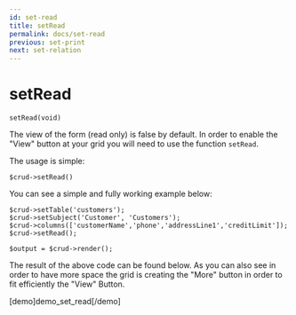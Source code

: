 ```yaml
---
id: set-read
title: setRead
permalink: docs/set-read
previous: set-print
next: set-relation
---
```


# setRead


<pre><code class="language-php">setRead(void)</code></pre>
The view of the form (read only) is false by default. In order to enable the "View" button at your grid you will need to use the function <code>setRead</code>. 

The usage is simple:
<pre><code class="language-php">$crud->setRead()</code></pre>

You can see a simple and fully working example below:
<pre><code class="language-php">$crud->setTable('customers');
$crud->setSubject('Customer', 'Customers');
$crud->columns(['customerName','phone','addressLine1','creditLimit']);
$crud->setRead();

$output = $crud->render();</code></pre>

The result of the above code can be found below. As you can also see in order to have more space the grid is creating the "More" button in order to fit efficiently the "View" Button.

[demo]demo_set_read[/demo]